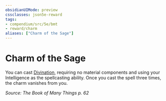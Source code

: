 ```yaml
---
obsidianUIMode: preview
cssclasses: json5e-reward
tags:
- compendium/src/5e/bmt
- reward/charm
aliases: ["Charm of the Sage"]
---
```

# Charm of the Sage

You can cast [Divination](5E2014官方资源/spells/divination.md), requiring no material components and using your Intelligence as the spellcasting ability. Once you cast the spell three times, the charm vanishes from you.

*Source: The Book of Many Things p. 62*